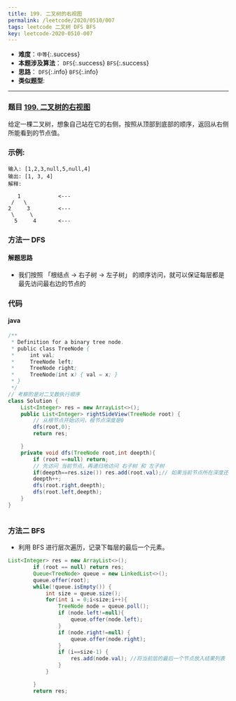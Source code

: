 ```yaml
---
title: 199. 二叉树的右视图
permalink: /leetcode/2020/0510/007
tags: leetcode 二叉树 DFS BFS
key: leetcode-2020-0510-007
---
```

- __难度__：`中等`{:.success}
- __本题涉及算法__： `DFS`{:.success} `BFS`{:.success}
- __思路__： `DFS`{:.info} `BFS`{:.info}
- __类似题型__:

---

### 题目 [199. 二叉树的右视图](https://leetcode-cn.com/problems/binary-tree-right-side-view/)
给定一棵二叉树，想象自己站在它的右侧，按照从顶部到底部的顺序，返回从右侧所能看到的节点值。

### 示例:
```
输入: [1,2,3,null,5,null,4]
输出: [1, 3, 4]
解释:

   1            <---
 /   \
2     3         <---
 \     \
  5     4       <---
```

### 方法一 DFS
#### 解题思路
-  我们按照 「根结点 -> 右子树 -> 左子树」 的顺序访问，就可以保证每层都是最先访问最右边的节点的


### 代码
#### java
```java
/**
 * Definition for a binary tree node.
 * public class TreeNode {
 *     int val;
 *     TreeNode left;
 *     TreeNode right;
 *     TreeNode(int x) { val = x; }
 * }
 */
// 考察的是对二叉数执行顺序
class Solution {
    List<Integer> res = new ArrayList<>();
    public List<Integer> rightSideView(TreeNode root) {
        // 从根节点开始访问，根节点深度是0
        dfs(root,0);
        return res;

    }
    private void dfs(TreeNode root,int deepth){
        if (root ==null) return;
        // 先访问 当前节点，再递归地访问 右子树 和 左子树
        if(deepth==res.size()) res.add(root.val);// 如果当前节点所在深度还没有出现在res里，说明在该深度下当前节点是第一个被访问的节点，因此将当前节点加入res中。
        deepth++;
        dfs(root.right,deepth);
        dfs(root.left,deepth);
    }
}
```

```python

```

### 方法二 BFS
 - 利用 BFS 进行层次遍历，记录下每层的最后一个元素。

```java
List<Integer> res = new ArrayList<>();
        if (root == null) return res;
        Queue<TreeNode> queue = new LinkedList<>();
        queue.offer(root);
        while(!queue.isEmpty()) {
            int size = queue.size();
            for(int i = 0;i<size;i++){
                TreeNode node = queue.poll();
                if (node.left!=null){
                    queue.offer(node.left);
                }
                if (node.right!=null) {
                    queue.offer(node.right);
                }
                if (i==size-1) {
                    res.add(node.val); //将当前层的最后一个节点放入结果列表
                }
            }

        }
        return res;
```
